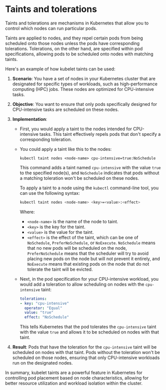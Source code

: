 # Taints and tolerations

Taints and tolerations are mechanisms in Kubernetes that allow you to control which nodes can run particular pods.

Taints are applied to nodes, and they repel certain pods from being scheduled onto those nodes unless the pods have corresponding tolerations. Tolerations, on the other hand, are specified within pod specifications, allowing pods to be scheduled onto nodes with matching taints.

Here's an example of how kubelet taints can be used:

1. **Scenario**: You have a set of nodes in your Kubernetes cluster that are designated for specific types of workloads, such as high-performance computing (HPC) jobs. These nodes are optimized for CPU-intensive tasks.
2. **Objective**: You want to ensure that only pods specifically designed for CPU-intensive tasks are scheduled on these nodes.
3.  **Implementation**:

    * First, you would apply a taint to the nodes intended for CPU-intensive tasks. This taint effectively repels pods that don't specify a corresponding toleration.
    *   You could apply a taint like this to the nodes:

        ```arduino
        kubectl taint nodes <node-name> cpu-intensive=true:NoSchedule
        ```

        This command adds a taint named `cpu-intensive` with the value `true` to the specified node(s), and `NoSchedule` indicates that pods without a matching toleration won't be scheduled on these nodes.

        To apply a taint to a node using the `kubectl` command-line tool, you can use the following syntax:

        ```bash
        kubectl taint nodes <node-name> <key>=<value>:<effect>
        ```

        Where:

        * `<node-name>` is the name of the node to taint.
        * `<key>` is the key for the taint.
        * `<value>` is the value for the taint.
        * `<effect>` is the effect of the taint, which can be one of `NoSchedule`, `PreferNoSchedule`, or `NoExecute`. `NoSchedule` means that no new pods will be scheduled on the node, `PreferNoSchedule` means that the scheduler will try to avoid placing new pods on the node but will not prevent it entirely, and `NoExecute` means that existing pods on the node that do not tolerate the taint will be evicted.



    *   Next, in the pod specification for your CPU-intensive workload, you would add a toleration to allow scheduling on nodes with the `cpu-intensive` taint:

        ```yaml
        tolerations:
        - key: "cpu-intensive"
          operator: "Equal"
          value: "true"
          effect: "NoSchedule"
        ```

        This tells Kubernetes that the pod tolerates the `cpu-intensive` taint with the value `true` and allows it to be scheduled on nodes with that taint.
4. **Result**: Pods that have the toleration for the `cpu-intensive` taint will be scheduled on nodes with that taint. Pods without the toleration won't be scheduled on those nodes, ensuring that only CPU-intensive workloads run on the designated nodes.

In summary, kubelet taints are a powerful feature in Kubernetes for controlling pod placement based on node characteristics, allowing for better resource utilization and workload isolation within the cluster.

